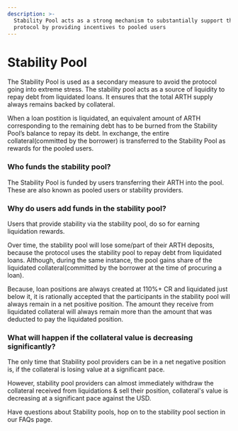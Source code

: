 ```yaml
---
description: >-
  Stability Pool acts as a strong mechanism to substantially support the
  protocol by providing incentives to pooled users
---
```


# Stability Pool

The Stability Pool is used as a secondary measure to avoid the protocol going into extreme stress. The stability pool acts as a source of liquidity to repay debt from liquidated loans. It ensures that the total ARTH supply always remains backed by collateral. 

When a loan postition is liquidated, an equivalent amount of ARTH corresponding to the remaining debt has to be burned from the Stability Pool’s balance to repay its debt. In exchange, the entire collateral\(committed by the borrower\) is transferred to the Stability Pool as rewards for the pooled users.  

### Who funds the stability pool?

The Stability Pool is funded by users transferring their ARTH into the pool. These are also known as pooled users or stability providers. 

### Why do users add funds in the stability pool?

Users that provide stability via the stability pool, do so for earning liquidation rewards. 

Over time, the stability pool will lose some/part of their ARTH deposits, because the protocol uses the stability pool to repay debt from liquidated loans. Although, during the same instance, the pool gains share of the liquidated collateral\(committed by the borrower at the time of procuring a loan\). 

Because, loan positions are always created at 110%+ CR and liquidated just below it, it is rationally accepted that the participants in the stability pool will always remain in a net positive position. The amount they receive from liquidated collateral will always remain more than the amount that was deducted to pay the liquidated position. 

### What will happen if the collateral value is decreasing significantly?

The only time that Stability pool providers can be in a net negative position is, if the collateral is losing value at a significant pace. 

However, stability pool providers can almost immediately withdraw the collateral received from liquidations & sell their position, collateral's value is decreasing at a significant pace against the USD.   
  
Have questions about Stability pools, hop on to the stability pool section in our FAQs page. 

